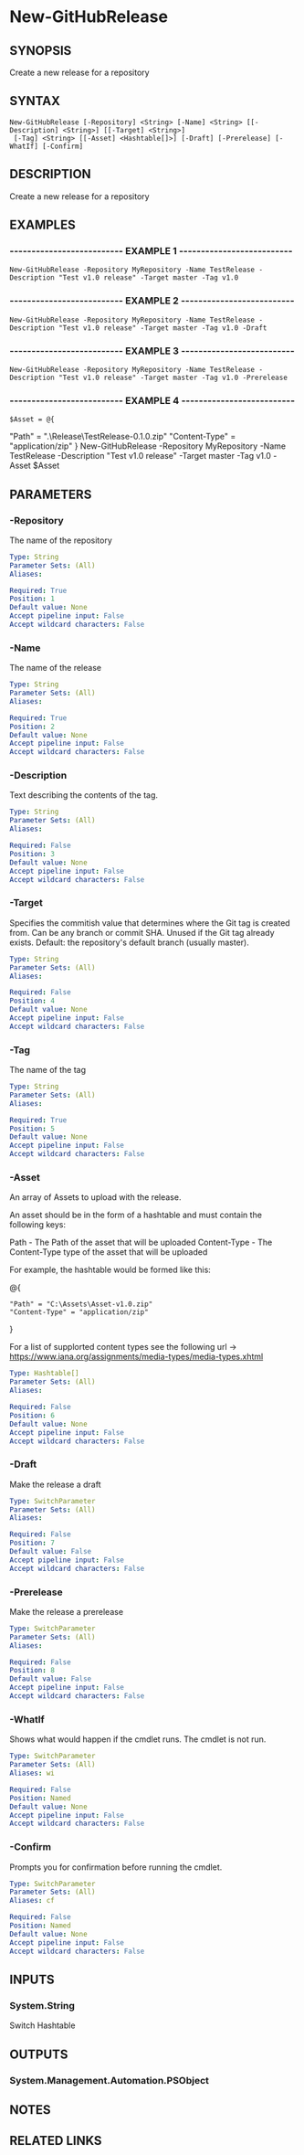 # New-GitHubRelease

## SYNOPSIS
Create a new release for a repository

## SYNTAX

```
New-GitHubRelease [-Repository] <String> [-Name] <String> [[-Description] <String>] [[-Target] <String>]
 [-Tag] <String> [[-Asset] <Hashtable[]>] [-Draft] [-Prerelease] [-WhatIf] [-Confirm]
```

## DESCRIPTION
Create a new release for a repository

## EXAMPLES

### -------------------------- EXAMPLE 1 --------------------------
```
New-GitHubRelease -Repository MyRepository -Name TestRelease -Description "Test v1.0 release" -Target master -Tag v1.0
```

### -------------------------- EXAMPLE 2 --------------------------
```
New-GitHubRelease -Repository MyRepository -Name TestRelease -Description "Test v1.0 release" -Target master -Tag v1.0 -Draft
```

### -------------------------- EXAMPLE 3 --------------------------
```
New-GitHubRelease -Repository MyRepository -Name TestRelease -Description "Test v1.0 release" -Target master -Tag v1.0 -Prerelease
```

### -------------------------- EXAMPLE 4 --------------------------
```
$Asset = @{
```

"Path" = ".\Release\TestRelease-0.1.0.zip"
    "Content-Type" = "application/zip"
}
New-GitHubRelease -Repository MyRepository -Name TestRelease -Description "Test v1.0 release" -Target master -Tag v1.0 -Asset $Asset

## PARAMETERS

### -Repository
The name of the repository

```yaml
Type: String
Parameter Sets: (All)
Aliases: 

Required: True
Position: 1
Default value: None
Accept pipeline input: False
Accept wildcard characters: False
```

### -Name
The name of the release

```yaml
Type: String
Parameter Sets: (All)
Aliases: 

Required: True
Position: 2
Default value: None
Accept pipeline input: False
Accept wildcard characters: False
```

### -Description
Text describing the contents of the tag.

```yaml
Type: String
Parameter Sets: (All)
Aliases: 

Required: False
Position: 3
Default value: None
Accept pipeline input: False
Accept wildcard characters: False
```

### -Target
Specifies the commitish value that determines where the Git tag is created from.
Can be any branch or commit SHA.
Unused if the Git tag already exists.
Default: the repository's default branch (usually master).

```yaml
Type: String
Parameter Sets: (All)
Aliases: 

Required: False
Position: 4
Default value: None
Accept pipeline input: False
Accept wildcard characters: False
```

### -Tag
The name of the tag

```yaml
Type: String
Parameter Sets: (All)
Aliases: 

Required: True
Position: 5
Default value: None
Accept pipeline input: False
Accept wildcard characters: False
```

### -Asset
An array of Assets to upload with the release.

An asset should be in the form of a hashtable and must contain the following keys:

Path - The Path of the asset that will be uploaded
Content-Type - The Content-Type type of the asset that will be uploaded

For example, the hashtable would be formed like this:

@{

    "Path" = "C:\Assets\Asset-v1.0.zip"
    "Content-Type" = "application/zip"

}

For a list of supplorted content types see the following url -\> https://www.iana.org/assignments/media-types/media-types.xhtml

```yaml
Type: Hashtable[]
Parameter Sets: (All)
Aliases: 

Required: False
Position: 6
Default value: None
Accept pipeline input: False
Accept wildcard characters: False
```

### -Draft
Make the release a draft

```yaml
Type: SwitchParameter
Parameter Sets: (All)
Aliases: 

Required: False
Position: 7
Default value: False
Accept pipeline input: False
Accept wildcard characters: False
```

### -Prerelease
Make the release a prerelease

```yaml
Type: SwitchParameter
Parameter Sets: (All)
Aliases: 

Required: False
Position: 8
Default value: False
Accept pipeline input: False
Accept wildcard characters: False
```

### -WhatIf
Shows what would happen if the cmdlet runs.
The cmdlet is not run.

```yaml
Type: SwitchParameter
Parameter Sets: (All)
Aliases: wi

Required: False
Position: Named
Default value: None
Accept pipeline input: False
Accept wildcard characters: False
```

### -Confirm
Prompts you for confirmation before running the cmdlet.

```yaml
Type: SwitchParameter
Parameter Sets: (All)
Aliases: cf

Required: False
Position: Named
Default value: None
Accept pipeline input: False
Accept wildcard characters: False
```

## INPUTS

### System.String
Switch
Hashtable

## OUTPUTS

### System.Management.Automation.PSObject

## NOTES

## RELATED LINKS

